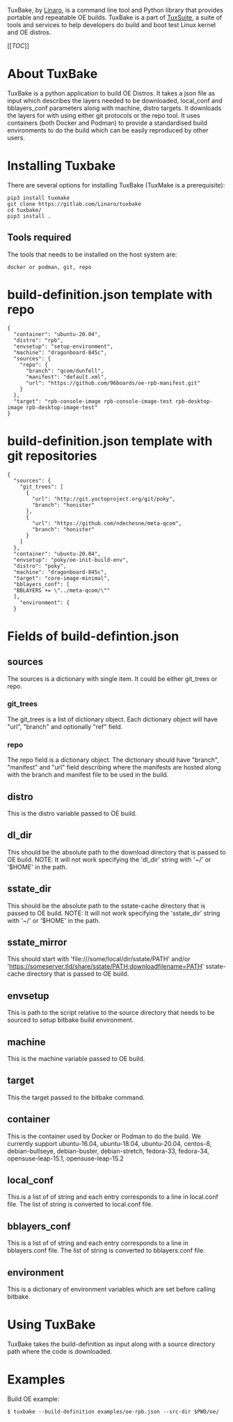 TuxBake, by [Linaro](https://www.linaro.org/), is a command line tool and
Python library that provides portable and repeatable OE builds. TuxBake is a part of [TuxSuite](https://tuxsuite.com), a suite of tools and services to help developers do build and boot test Linux kernel and OE distros.

[[_TOC_]]


# About TuxBake

TuxBake is a python application to build OE Distros. It takes a json file as input which
describes the layers needed to be downloaded, local_conf and bblayers_conf parameters along
with machine, distro targets. It downloads the layers for with using either git protocols or
the repo tool. It uses containers (both Docker and Podman) to provide a standardised build
environments to do the build which can be easily reproduced by other users.

# Installing Tuxbake

There are several options for installing TuxBake (TuxMake is a prerequisite):
```
pip3 install tuxmake
git clone https://gitlab.com/Linaro/tuxbake
cd tuxbake/
pip3 install .
```
## Tools required
The tools that needs to be installed on the host system are:
```
docker or podman, git, repo
```


# build-definition.json template with repo
```
{
  "container": "ubuntu-20.04",
  "distro": "rpb",
  "envsetup": "setup-environment",
  "machine": "dragonboard-845c",
  "sources": {
    "repo": {
      "branch": "qcom/dunfell",
      "manifest": "default.xml",
      "url": "https://github.com/96boards/oe-rpb-manifest.git"
    }
  },
  "target": "rpb-console-image rpb-console-image-test rpb-desktop-image rpb-desktop-image-test"
}
```

# build-definition.json template with git repositories
```
{
  "sources": {
    "git_trees": [
      {
        "url": "http://git.yoctoproject.org/git/poky",
        "branch": "honister"
      },
      {
        "url": "https://github.com/ndechesne/meta-qcom",
        "branch": "honister"
      }
    ]
  },
  "container": "ubuntu-20.04",
  "envsetup": "poky/oe-init-build-env",
  "distro": "poky",
  "machine": "dragonboard-845c",
  "target": "core-image-minimal",
  "bblayers_conf": [
  "BBLAYERS += \"../meta-qcom/\""
  ],
    "environment": {
  }
```

# Fields of build-defintion.json

## sources
The sources is a dictionary with single item. It could be either git_trees or repo.

### git_trees
The git_trees is a list of dictionary object. Each dictionary object will have "url", "branch" and optionally "ref" field.

### repo
The repo field is a dictionary object. The dictionary should have "branch", "manifest" and "url" field describing where the manifests are hosted along with the branch and manifest file to be used in the build.

## distro
This is the distro variable passed to OE build.

## dl_dir
This should be the absolute path to the download directory that is passed to OE build. NOTE: It will not work specifying the 'dl_dir' string with '~/' or '$HOME' in the path.

## sstate_dir
This should be the absolute path to the sstate-cache directory that is passed to OE build. NOTE: It will not work specifying the 'sstate_dir' string with '~/' or '$HOME' in the path.

## sstate_mirror
This should start with 'file:///some/local/dir/sstate/PATH' and/or 'https://someserver.tld/share/sstate/PATH;downloadfilename=PATH' sstate-cache directory that is passed to OE build.

## envsetup
This is path to the script relative to the source directory that needs to be sourced to setup bitbake build environment.

## machine
This is the machine variable passed to OE build.

## target
This the target passed to the bitbake command.

## container
This is the container used by Docker or Podman to do the build. We currently support ubuntu-16.04, ubuntu-18.04, ubuntu-20.04, centos-8, debian-bullseye, debian-buster, debian-stretch, fedora-33, fedora-34, opensuse-leap-15.1, opensuse-leap-15.2

## local_conf
This is a list of of string and each entry corresponds to a line in local.conf file. The list of string is converted to local.conf file.

## bblayers_conf
This is a list of of string and each entry corresponds to a line in bblayers.conf file. The list of string is converted to bblayers.conf file.

## environment
This is a dictionary of environment variables which are set before calling bitbake.

# Using TuxBake

TuxBake takes the build-definition as input along with a source directory path where the code is downloaded.

# Examples

Build OE example:

    $ tuxbake --build-definition examples/oe-rpb.json --src-dir $PWD/oe/
